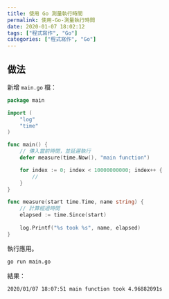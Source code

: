 ```yaml
---
title: 使用 Go 測量執行時間
permalink: 使用-Go-測量執行時間
date: 2020-01-07 18:02:12
tags: ["程式寫作", "Go"]
categories: ["程式寫作", "Go"]
---
```


## 做法

新增 `main.go` 檔：

```Go
package main

import (
	"log"
	"time"
)

func main() {
	// 傳入當前時間，並延遲執行
	defer measure(time.Now(), "main function")

	for index := 0; index < 10000000000; index++ {
		//
	}
}

func measure(start time.Time, name string) {
	// 計算經過時間
	elapsed := time.Since(start)
	
	log.Printf("%s took %s", name, elapsed)
}
```

執行應用。

```BASH
go run main.go
```

結果：

```BASH
2020/01/07 18:07:51 main function took 4.96882091s
```
